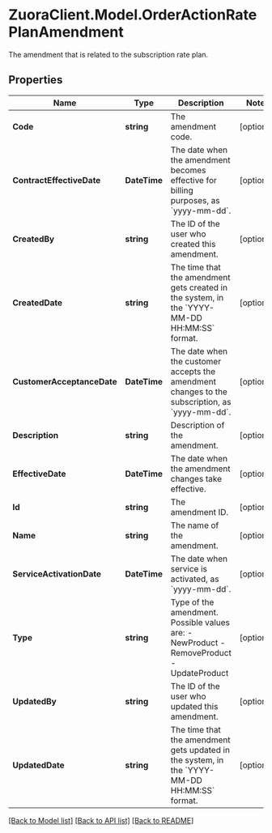 # ZuoraClient.Model.OrderActionRatePlanAmendment
The amendment that is related to the subscription rate plan. 

## Properties

Name | Type | Description | Notes
------------ | ------------- | ------------- | -------------
**Code** | **string** | The amendment code.  | [optional] 
**ContractEffectiveDate** | **DateTime** | The date when the amendment becomes effective for billing purposes, as &#x60;yyyy-mm-dd&#x60;.  | [optional] 
**CreatedBy** | **string** | The ID of the user who created this amendment.  | [optional] 
**CreatedDate** | **string** | The time that the amendment gets created in the system, in the &#x60;YYYY-MM-DD HH:MM:SS&#x60; format. | [optional] 
**CustomerAcceptanceDate** | **DateTime** | The date when the customer accepts the amendment changes to the subscription, as &#x60;yyyy-mm-dd&#x60;.  | [optional] 
**Description** | **string** | Description of the amendment.  | [optional] 
**EffectiveDate** | **DateTime** | The date when the amendment changes take effective.   | [optional] 
**Id** | **string** | The amendment ID.  | [optional] 
**Name** | **string** | The name of the amendment.  | [optional] 
**ServiceActivationDate** | **DateTime** | The date when service is activated, as &#x60;yyyy-mm-dd&#x60;.  | [optional] 
**Type** | **string** | Type of the amendment. Possible values are:   - NewProduct - RemoveProduct - UpdateProduct  | [optional] 
**UpdatedBy** | **string** | The ID of the user who updated this amendment. | [optional] 
**UpdatedDate** | **string** | The time that the amendment gets updated in the system, in the &#x60;YYYY-MM-DD HH:MM:SS&#x60; format. | [optional] 

[[Back to Model list]](../README.md#documentation-for-models) [[Back to API list]](../README.md#documentation-for-api-endpoints) [[Back to README]](../README.md)

